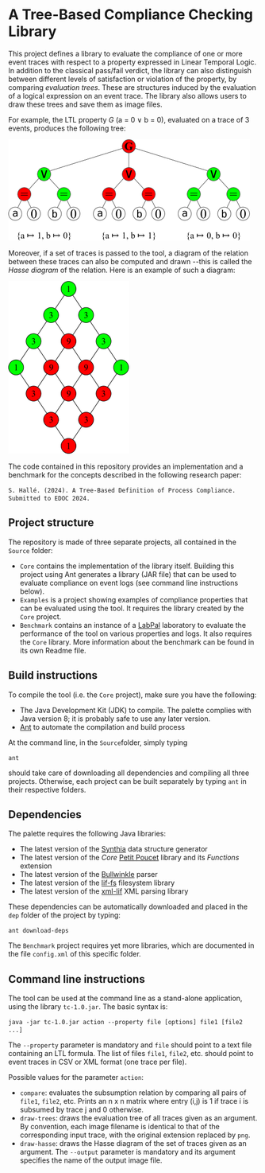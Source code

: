 A Tree-Based Compliance Checking Library
========================================

This project defines a library to evaluate the compliance of one or more event
traces with respect to a property expressed in Linear Temporal Logic. In
addition to the classical pass/fail verdict, the library can also distinguish
between different levels of satisfaction or violation of the property, by
comparing *evaluation trees*. These are structures induced by the evaluation
of a logical expression on an event trace. The library also allows users to
draw these trees and save them as image files.

For example, the LTL property *G* (a = 0 ∨ b = 0), evaluated on a trace of 3
events, produces the following tree:

![Evaluation tree](https://github.com/liflab/shaded-compliance/blob/main/tree.png?raw=true)

Moreover, if a set of traces is passed to the tool, a diagram of the relation
between these traces can also be computed and drawn --this is called the
*Hasse diagram* of the relation. Here is an example of such a diagram:

![Hasse diagram](https://github.com/liflab/shaded-compliance/blob/main/hasse.png?raw=true)

The code contained in this repository provides an implementation and a
benchmark for the concepts described in the following research paper:

    S. Hallé. (2024). A Tree-Based Definition of Process Compliance.
    Submitted to EDOC 2024.

Project structure
-----------------

The repository is made of three separate projects, all contained in the
`Source` folder:

- `Core` contains the implementation of the library itself. Building this
  project using Ant generates a library (JAR file) that can be used to
  evaluate compliance on event logs (see command line instructions below).
- `Examples` is a project showing examples of compliance properties that can be
  evaluated using the tool. It requires the library created by the `Core`
  project.
- `Benchmark` contains an instance of a
  [LabPal](https://liflab.github.io/labpal) laboratory to evaluate the
  performance of the tool on various properties and logs. It also requires
  the `Core` library. More information about the benchmark can be found in its
  own Readme file.


Build instructions
------------------

To compile the tool (i.e. the `Core` project), make sure you have the
following:

- The Java Development Kit (JDK) to compile. The palette complies
  with Java version 8; it is probably safe to use any later version.
- [Ant](http://ant.apache.org) to automate the compilation and build process

At the command line, in the `Source`folder, simply typing

    ant

should take care of downloading all dependencies and compiling all three
projects. Otherwise, each project can be built separately by typing `ant`
in their respective folders.

Dependencies
------------

The palette requires the following Java libraries:

- The latest version of the [Synthia](https://liflab.github.io/synthia) data
  structure generator
- The latest version of the *Core*
  [Petit Poucet](https://github.com/liflab/petitpoucet) library and its
  *Functions* extension
- The latest version of the [Bullwinkle](https://github.com/sylvainhalle/Bullwinkle)
  parser
- The latest version of the [lif-fs](https://github.com/liflab/lif-fs)
  filesystem library
- The latest version of the [xml-lif](https://github.com/liflab/xml-lif)
  XML parsing library

These dependencies can be automatically downloaded and placed in the
`dep` folder of the project by typing:

    ant download-deps

The `Benchmark` project requires yet more libraries, which are documented in
the file `config.xml` of this specific folder.

Command line instructions
-------------------------

The tool can be used at the command line as a stand-alone application, using
the library `tc-1.0.jar`. The basic syntax is:

    java -jar tc-1.0.jar action --property file [options] file1 [file2 ...]

The `--property` parameter is mandatory and `file` should point to a text file
containing an LTL formula. The list of files `file1`, `file2`, etc. should
point to event traces in CSV or XML format (one trace per file).

Possible values for the parameter `action`:

- `compare`: evaluates the subsumption relation by comparing all pairs of
  `file1`, `file2`, etc. Prints an n x n matrix where entry (i,j) is 1 if
  trace i is subsumed by trace j and 0 otherwise.
- `draw-trees`: draws the evaluation tree of all traces given as an argument.
  By convention, each image filename is identical to that of the corresponding
  input trace, with the original extension replaced by `png`.
- `draw-hasse`: draws the Hasse diagram of the set of traces given as an
  argument. The `--output` parameter is mandatory and its argument specifies
  the name of the output image file.

<!-- :maxLineLen=78: -->